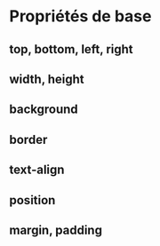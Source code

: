 # Propriétés de base


## top, bottom, left, right

## width, height

## background

## border

## text-align

## position

## margin, padding

